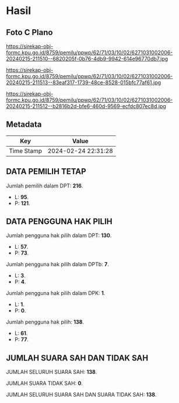 # Hasil

## Foto C Plano

https://sirekap-obj-formc.kpu.go.id/8759/pemilu/ppwp/62/71/03/10/02/6271031002006-20240215-211510--6820205f-0b76-4db9-9942-614e96770db7.jpg

https://sirekap-obj-formc.kpu.go.id/8759/pemilu/ppwp/62/71/03/10/02/6271031002006-20240215-211513--83eaf317-1739-48ce-8528-015bfc77af61.jpg

https://sirekap-obj-formc.kpu.go.id/8759/pemilu/ppwp/62/71/03/10/02/6271031002006-20240215-211512--b2816b2d-bfe6-460d-9569-ecfdc807ec8d.jpg


## Metadata

| Key        | Value               |
| ---------- | ------------------- |
| Time Stamp | 2024-02-24 22:31:28 |


## DATA PEMILIH TETAP

Jumlah pemilih dalam DPT: **216**.
 * L: **95**.
 * P: **121**.

## DATA PENGGUNA HAK PILIH

Jumlah pengguna hak pilih dalam DPT: **130**.
 * L: **57**.
 * P: **73**.

Jumlah pengguna hak pilih dalam DPTb: **7**.
 * L: **3**.
 * P: **4**.

Jumlah pengguna hak pilih dalam DPK: **1**.
 * L: **1**.
 * P: **0**.

Jumlah pengguna hak pilih: **138**.
 * L: **61**.
 * P: **77**.

## JUMLAH SUARA SAH DAN TIDAK SAH

JUMLAH SELURUH SUARA SAH: **138**.

JUMLAH SUARA TIDAK SAH: **0**.

JUMLAH SELURUH SUARA SAH DAN SUARA TIDAK SAH: **138**.


